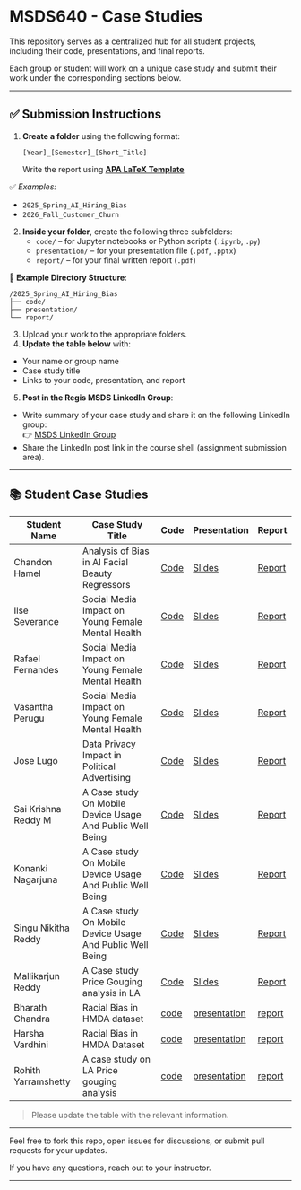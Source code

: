 # MSDS640 - Case Studies

This repository serves as a centralized hub for all student projects, including their code, presentations, and final reports.

Each group or student will work on a unique case study and submit their work under the corresponding sections below. 

---

## ✅ Submission Instructions

1. **Create a folder** using the following format:

   `[Year]_[Semester]_[Short_Title]`
   
   Write the report using [**APA LaTeX Template**](https://github.com/iamgmujtaba/LaTeX-APA_Template)
   
✅ *Examples:*
- `2025_Spring_AI_Hiring_Bias`
- `2026_Fall_Customer_Churn`
  
2. **Inside your folder**, create the following three subfolders:
   - `code/` – for Jupyter notebooks or Python scripts (`.ipynb`, `.py`)
   - `presentation/` – for your presentation file (`.pdf`, `.pptx`)
   - `report/` – for your final written report (`.pdf`)

**📁 Example Directory Structure**:
```plaintext
/2025_Spring_AI_Hiring_Bias
├── code/
├── presentation/
└── report/
```

3. Upload your work to the appropriate folders.
4. **Update the table below** with:
- Your name or group name
- Case study title
- Links to your code, presentation, and report

5. **Post in the Regis MSDS LinkedIn Group**:
- Write summary of your case study and share it on the following LinkedIn group:  
  👉 [MSDS LinkedIn Group](https://www.linkedin.com/groups/12682252/)
- Share the LinkedIn post link in the course shell (assignment submission area).

---

## 📚 Student Case Studies

| Student Name | Case Study Title | Code | Presentation | Report |
|--------------|------------------|------|--------------|--------|
| Chandon Hamel| Analysis of Bias in AI Facial Beauty Regressors | [Code](2025_Spring_AI_Beauty_Bias/code) | [Slides](2025_Spring_AI_Beauty_Bias/presentation/final_presentation_hamel.pdf) | [Report](2025_Spring_AI_Beauty_Bias/report/BeautyBias_Hamel.pdf) |
| Ilse Severance| Social Media Impact on Young Female Mental Health | [Code](https://github.com/Regis-University-Data-Science/msds640_caseStudy/tree/main/2025_Spring_Social_Media_Mental_Health/code) | [Slides](https://github.com/Regis-University-Data-Science/msds640_caseStudy/blob/main/2025_Spring_Social_Media_Mental_Health/presentation/Social_Media_Mental_Health_Rafael_Vasantha_Ilse.pdf) | [Report](https://github.com/Regis-University-Data-Science/msds640_caseStudy/blob/main/2025_Spring_Social_Media_Mental_Health/report/MSDS640_Case_Study_Ilse_Rafael_Vasantha.pdf) |
| Rafael Fernandes| Social Media Impact on Young Female Mental Health | [Code](https://github.com/Regis-University-Data-Science/msds640_caseStudy/tree/main/2025_Spring_Social_Media_Mental_Health/code) | [Slides](https://github.com/Regis-University-Data-Science/msds640_caseStudy/blob/main/2025_Spring_Social_Media_Mental_Health/presentation/Social_Media_Mental_Health_Rafael_Vasantha_Ilse.pdf) | [Report](https://github.com/Regis-University-Data-Science/msds640_caseStudy/blob/main/2025_Spring_Social_Media_Mental_Health/report/MSDS640_Case_Study_Ilse_Rafael_Vasantha.pdf) |
| Vasantha Perugu| Social Media Impact on Young Female Mental Health | [Code](https://github.com/Regis-University-Data-Science/msds640_caseStudy/tree/main/2025_Spring_Social_Media_Mental_Health/code) | [Slides](https://github.com/Regis-University-Data-Science/msds640_caseStudy/blob/main/2025_Spring_Social_Media_Mental_Health/presentation/Social_Media_Mental_Health_Rafael_Vasantha_Ilse.pdf) | [Report](https://github.com/Regis-University-Data-Science/msds640_caseStudy/blob/main/2025_Spring_Social_Media_Mental_Health/report/MSDS640_Case_Study_Ilse_Rafael_Vasantha.pdf) |
| Jose Lugo| Data Privacy Impact in Political Advertising | [Code](https://github.com/lugojugs/msds640_caseStudy/tree/main/2025_Political_Advertisment_Case_Study/Code) | [Slides](https://github.com/lugojugs/msds640_caseStudy/tree/main/2025_Political_Advertisment_Case_Study/Presentation) | [Report](https://github.com/lugojugs/msds640_caseStudy/tree/main/2025_Political_Advertisment_Case_Study/Report) |
| Sai Krishna Reddy M| A Case study On Mobile Device Usage And Public Well Being | [Code](https://github.com/sai70935/2025_Spring_A_Case_study_on_Mobile_Device_Usage_and_Public_Well_Being/blob/main/code.ipynb) | [Slides](https://github.com/sai70935/2025_Spring_A_Case_study_on_Mobile_Device_Usage_and_Public_Well_Being/blob/main/Presentation.pptx) | [Report](https://github.com/sai70935/2025_Spring_A_Case_study_on_Mobile_Device_Usage_and_Public_Well_Being/blob/main/report.pdf) |
| Konanki Nagarjuna| A Case study On Mobile Device Usage And Public Well Being | [Code](https://github.com/sai70935/2025_Spring_A_Case_study_on_Mobile_Device_Usage_and_Public_Well_Being/blob/main/code.ipynb) | [Slides](https://github.com/sai70935/2025_Spring_A_Case_study_on_Mobile_Device_Usage_and_Public_Well_Being/blob/main/Presentation.pptx) | [Report](https://github.com/sai70935/2025_Spring_A_Case_study_on_Mobile_Device_Usage_and_Public_Well_Being/blob/main/report.pdf) |
| Singu Nikitha Reddy| A Case study On Mobile Device Usage And Public Well Being | [Code](https://github.com/sai70935/2025_Spring_A_Case_study_on_Mobile_Device_Usage_and_Public_Well_Being/blob/main/code.ipynb) | [Slides](https://github.com/sai70935/2025_Spring_A_Case_study_on_Mobile_Device_Usage_and_Public_Well_Being/blob/main/Presentation.pptx) | [Report](https://github.com/sai70935/2025_Spring_A_Case_study_on_Mobile_Device_Usage_and_Public_Well_Being/blob/main/report.pdf) |
| Mallikarjun Reddy| A Case study Price Gouging analysis in LA| [Code](https://github.com/MallikarjunReddy1818/2025_Spring_LA_PriceGouging_Analysis/blob/main/code.ipynb) | [Slides](https://github.com/MallikarjunReddy1818/2025_Spring_LA_PriceGouging_Analysis/blob/main/presentation.pptx) | [Report](https://github.com/MallikarjunReddy1818/2025_Spring_LA_PriceGouging_Analysis/blob/main/Report.pdf) |
|Bharath Chandra|Racial Bias in HMDA dataset|[code](https://github.com/bharathch009/msds640_caseStudy/blob/main/2025_spring_racial_bias_in_hmda_dataset/CODE/Racial_Bias_EDTA.ipynb)|[presentation](https://github.com/bharathch009/msds640_caseStudy/blob/main/2025_spring_racial_bias_in_hmda_dataset/PRESENTATION/Racial_Bias_in_Loan_Approvals.pdf)|[report](https://github.com/bharathch009/msds640_caseStudy/tree/main/2025_spring_racial_bias_in_hmda_dataset/REPORT)|
|Harsha Vardhini|Racial Bias in HMDA Dataset|[code](https://github.com/bharathch009/msds640_caseStudy/blob/main/2025_spring_racial_bias_in_hmda_dataset/CODE/Racial_Bias_EDTA.ipynb)|[presentation](https://github.com/bharathch009/msds640_caseStudy/blob/main/2025_spring_racial_bias_in_hmda_dataset/PRESENTATION/Racial_Bias_in_Loan_Approvals.pdf)|[report](https://github.com/bharathch009/msds640_caseStudy/tree/main/2025_spring_racial_bias_in_hmda_dataset/REPORT)|
|Rohith Yarramshetty |A case study on LA Price gouging analysis|[code](https://github.com/Rohithvarma653/msds640_casestudy/blob/main/2025_Spring_LA_pricegouging_analysis/code/Rohit%20Case%20Study%20Jupiter%20File.ipynb)|[presentation](https://github.com/Rohithvarma653/msds640_casestudy/blob/main/2025_Spring_LA_pricegouging_analysis/presentation/Rohith%20Case%20Study%20PPT.pptx)|[report](https://github.com/Rohithvarma653/msds640_casestudy/blob/main/2025_Spring_LA_pricegouging_analysis/report/Rohith%20Yarramshetty%20Report.pdf)

> Please update the table with the relevant information.

---

Feel free to fork this repo, open issues for discussions, or submit pull requests for your updates.

If you have any questions, reach out to your instructor.

---
